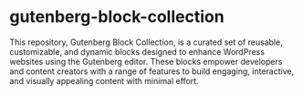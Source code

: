 # gutenberg-block-collection
This repository, Gutenberg Block Collection, is a curated set of reusable, customizable, and dynamic blocks designed to enhance WordPress websites using the Gutenberg editor. These blocks empower developers and content creators with a range of features to build engaging, interactive, and visually appealing content with minimal effort.
